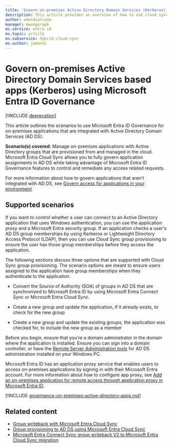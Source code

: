 ```yaml
---
title: 'Govern on-premises Active Directory Domain Services (Kerberos) application access with groups from the cloud'
description: This article provides an overview of how to use cloud sync to govern on-premises application access using groups.
author: omondiatieno
manager: mwongerapk
ms.service: entra-id
ms.topic: article
ms.subservice: hybrid-cloud-sync
ms.author: jomondi
---
```


# Govern on-premises Active Directory Domain Services based apps (Kerberos) using Microsoft Entra ID Governance

[!INCLUDE [deprecation](~/includes/gwb-v2-deprecation.md)]

This article outlines the scenarios to use Microsoft Entra ID Governance for on-premises applications that are integrated with Active Directory Domain Services (AD DS).

**Scenario(s) covered:** Manage on-premises applications with Active
Directory groups that are provisioned from and managed in the cloud.
Microsoft Entra Cloud Sync allows you to fully govern application
assignments in AD DS while taking advantage of Microsoft Entra ID
Governance features to control and remediate any access related
requests.

For more information about how to govern applications that aren't integrated with AD DS, see [Govern access for applications in your environment](/entra/id-governance/identity-governance-applications-prepare).

## Supported scenarios

If you want to control whether a user can connect to an Active
Directory application that uses Windows authentication, you can use the
application proxy and a Microsoft Entra security group. If an
application checks a user's AD DS group memberships by using Kerberos or Lightweight Directory Access Protocol (LDAP),
then you can use Cloud Sync group provisioning to ensure the user has
those group memberships before they access the application.

The following sections discuss three options that are supported with
Cloud Sync group provisioning. The scenario options are meant to ensure
users assigned to the application have group memberships when they
authenticate to the application.

- Convert the Source of Authority (SOA) of groups in AD DS that are synchronized to Microsoft Entra ID by using Microsoft Entra Connect Sync or Microsoft Entra Cloud Sync.

- Create a new group and update the application, if it already exists,
  to check for the new group

- Create a new group and update the existing groups, the application was
  checked for, to include the new group as a member

Before you begin, ensure that you're a domain administrator in the
domain where the application is installed. Ensure you can sign into a
domain controller, or have the [Remote Server Administration tools](/troubleshoot/windows-server/system-management-components/remote-server-administration-tools) for AD DS administration installed on your Windows PC.

Microsoft Entra ID has an application proxy service that enables users
to access on-premises applications by signing in with their Microsoft
Entra account. For more information about how to configure app proxy, see [Add an on-premises application for remote access through application proxy in Microsoft Entra ID](/entra/identity/app-proxy/application-proxy-add-on-premises-application).




[!INCLUDE [governance-on-premises-active-directory-apps.md](~/includes/governance/governance-on-premises-active-directory-apps.md)]



## Related content
- [Group writeback with Microsoft Entra Cloud Sync ](../group-writeback-cloud-sync.md)
- [Group provisioning to AD DS using Microsoft Entra Cloud Sync](how-to-configure-entra-to-active-directory.md)
- [Microsoft Entra Connect Sync group writeback V2 to Microsoft Entra Cloud Sync migration](migrate-group-writeback.md)
